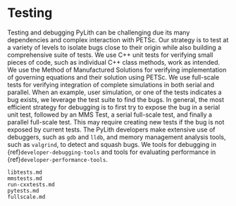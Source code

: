 # Testing

Testing and debugging PyLith can be challenging due its many dependencies and complex interaction with PETSc.
Our strategy is to test at a variety of levels to isolate bugs close to their origin while also building a comprehensive suite of tests.
We use C++ unit tests for verifying small pieces of code, such as individual C++ class methods,  work as intended.
We use the Method of Manufactured Solutions for verifying implementation of governing equations and their solution using PETSc.
We use full-scale tests for verifying integration of complete simulations in both serial and parallel.
When an example, user simulation, or one of the tests indicates a bug exists, we leverage the test suite to find the bugs.
In general, the most efficient strategy for debugging is to first try to expose the bug in a serial unit test, followed by an MMS Test, a serial full-scale test, and finally a parallel full-scale test.
This may require creating new tests if the bug is not exposed by current tests.
The PyLith developers make extensive use of debuggers, such as `gdb` and `lldb`, and memory management analysis tools, such as `valgrind`, to detect and squash bugs.
We tools for debugging in {ref}`developer-debugging-tools` and tools for evaluating performance in {ref}`developer-performance-tools`.

```{toctree}
libtests.md
mmstests.md
run-cxxtests.md
pytests.md
fullscale.md
```
